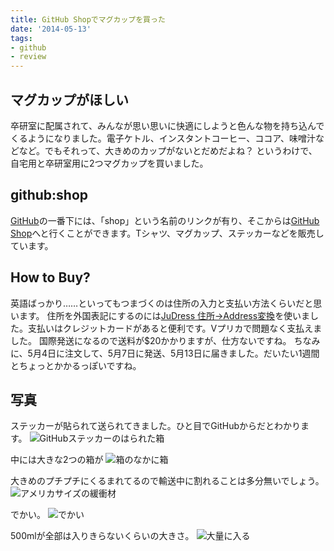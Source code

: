 ```yaml
---
title: GitHub Shopでマグカップを買った
date: '2014-05-13'
tags:
- github
- review
---
```


## マグカップがほしい

卒研室に配属されて、みんなが思い思いに快適にしようと色んな物を持ち込んでくるようになりました。電子ケトル、インスタントコーヒー、ココア、味噌汁などなど。でもそれって、大きめのカップがないとだめだよね？
というわけで、自宅用と卒研室用に2つマグカップを買いました。

## github:shop

[GitHub](https://github.com/)の一番下には、「shop」という名前のリンクが有り、そこからは[GitHub Shop](http://shop.github.com/)へと行くことができます。Tシャツ、マグカップ、ステッカーなどを販売しています。

## How to Buy?

英語ばっかり……といってもつまづくのは住所の入力と支払い方法くらいだと思います。
住所を外国表記にするのには[JuDress 住所→Address変換](http://judress.tsukuenoue.com/)を使いました。支払いはクレジットカードがあると便利です。Vプリカで問題なく支払えました。
国際発送になるので送料が$20かかりますが、仕方ないですね。
ちなみに、5月4日に注文して、5月7日に発送、5月13日に届きました。だいたい1週間とちょっとかかるっぽいですね。

## 写真

ステッカーが貼られて送られてきました。ひと目でGitHubからだとわかります。
![GitHubステッカーのはられた箱](2014/github-mug-01.jpg)

中には大きな2つの箱が
![箱のなかに箱](2014/github-mug-02.jpg)

大きめのプチプチにくるまれてるので輸送中に割れることは多分無いでしょう。
![アメリカサイズの緩衝材](2014/github-mug-03.jpg)

でかい。
![でかい](2014/github-mug-04.jpg)

500mlが全部は入りきらないくらいの大きさ。
![大量に入る](2014/github-mug-05.jpg)

